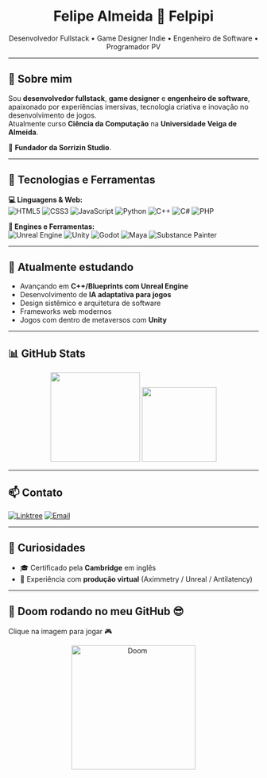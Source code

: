 <h1 align="center">Felipe Almeida 👾 Felpipi</h1>

<div align="center">
Desenvolvedor Fullstack • Game Designer Indie • Engenheiro de Software • Programador PV 
</div>

---

## 🧠 Sobre mim

Sou **desenvolvedor fullstack**, **game designer** e **engenheiro de software**, apaixonado por experiências imersivas, tecnologia criativa e inovação no desenvolvimento de jogos.  
Atualmente curso **Ciência da Computação** na **Universidade Veiga de Almeida**.

🧬 **Fundador da Sorrizin Studio**.

---

## 🚀 Tecnologias e Ferramentas

**💻 Linguagens & Web:**  
![HTML5](https://img.shields.io/badge/HTML5-E34F26?style=flat&logo=html5&logoColor=white)
![CSS3](https://img.shields.io/badge/CSS3-1572B6?style=flat&logo=css3&logoColor=white)
![JavaScript](https://img.shields.io/badge/JavaScript-F7DF1E?style=flat&logo=javascript&logoColor=black)
![Python](https://img.shields.io/badge/Python-3776AB?style=flat&logo=python&logoColor=white)
![C++](https://img.shields.io/badge/C++-00599C?style=flat&logo=cplusplus&logoColor=white)
![C#](https://img.shields.io/badge/C%23-239120?style=flat&logo=csharp&logoColor=white)
![PHP](https://img.shields.io/badge/PHP-777BB4?style=flat&logo=php&logoColor=white)

**🧰 Engines e Ferramentas:**  
![Unreal Engine](https://img.shields.io/badge/Unreal%20Engine-0E1128?style=flat&logo=unrealengine&logoColor=white)
![Unity](https://img.shields.io/badge/Unity-000000?style=flat&logo=unity&logoColor=white)
![Godot](https://img.shields.io/badge/Godot-478CBF?style=flat&logo=godot-engine&logoColor=white)
![Maya](https://img.shields.io/badge/Maya-00B1E7?style=flat&logo=autodesk&logoColor=white)
![Substance Painter](https://img.shields.io/badge/Substance%20Painter-FF6B00?style=flat&logo=adobe&logoColor=white)

---

## 🧪 Atualmente estudando

- Avançando em **C++/Blueprints com Unreal Engine**
- Desenvolvimento de **IA adaptativa para jogos**
- Design sistêmico e arquitetura de software
- Frameworks web modernos
- Jogos com dentro de metaversos com **Unity**

---

## 📊 GitHub Stats

<div align="center">
  <img height="180em" src="https://github-readme-stats.vercel.app/api?username=Felipe-Felpipi&show_icons=true&theme=tokyonight&count_private=true" />
  <img height="150em" src="https://github-readme-stats.vercel.app/api/top-langs/?username=Felipe-Felpipi&layout=compact&theme=tokyonight" />
</div>

---

## 📫 Contato

[![Linktree](https://img.shields.io/badge/Linktree-00C300?style=flat&logo=linktree&logoColor=white)](https://felipe-felpipi.github.io/)
[![Email](https://img.shields.io/badge/Email-D14836?style=flat&logo=gmail&logoColor=white)](mailto:felipealmeidajob@gmail.com)

---

## 🧠 Curiosidades

- 🎓 Certificado pela **Cambridge** em inglês
- 💼 Experiência com **produção virtual** (Aximmetry / Unreal / Antilatency)

---

## 💾 Doom rodando no meu GitHub 😎

Clique na imagem para jogar 🎮 <br>
<div align="center">
<a href="https://www.youtube.com/watch?v=dQw4w9WgXcQ" target="_blank">
  <img height="250em" src="https://static.wikia.nocookie.net/doom/images/4/4b/Doom-1-.gif/revision/latest?cb=20080630083507" alt="Doom">
</a>
</div>
